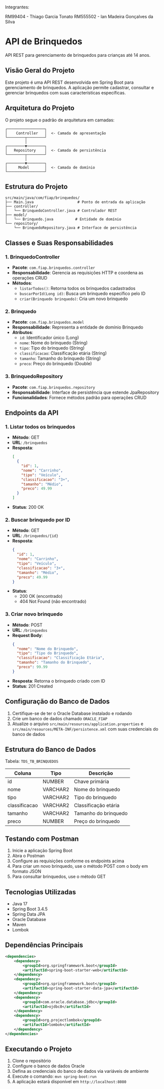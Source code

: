 Integrantes:

RM99404 - Thiago Garcia Tonato
RM555502 - Ian Madeira Gonçalves da Silva

# API de Brinquedos

API REST para gerenciamento de brinquedos para crianças até 14 anos.

## Visão Geral do Projeto

Este projeto é uma API REST desenvolvida em Spring Boot para gerenciamento de brinquedos. A aplicação permite cadastrar, consultar e gerenciar brinquedos com suas características específicas.

## Arquitetura do Projeto

O projeto segue o padrão de arquitetura em camadas:

```
┌─────────────────┐
│    Controller   │  <- Camada de apresentação
└────────┬────────┘
         │
┌────────▼────────┐
│   Repository    │  <- Camada de persistência
└────────┬────────┘
         │
┌────────▼────────┐
│     Model       │  <- Camada de domínio
└─────────────────┘
```

## Estrutura do Projeto

```
src/main/java/com/fiap/brinquedos/
├── Main.java                    # Ponto de entrada da aplicação
├── controller/
│   └── BrinquedoController.java # Controlador REST
├── model/
│   └── Brinquedo.java          # Entidade de domínio
└── repository/
    └── BrinquedoRepository.java # Interface de persistência
```

## Classes e Suas Responsabilidades

### 1. BrinquedoController

- **Pacote**: `com.fiap.brinquedos.controller`
- **Responsabilidade**: Gerencia as requisições HTTP e coordena as operações CRUD
- **Métodos**:
  - `listarTodos()`: Retorna todos os brinquedos cadastrados
  - `buscarPorId(Long id)`: Busca um brinquedo específico pelo ID
  - `criar(Brinquedo brinquedo)`: Cria um novo brinquedo

### 2. Brinquedo

- **Pacote**: `com.fiap.brinquedos.model`
- **Responsabilidade**: Representa a entidade de domínio Brinquedo
- **Atributos**:
  - `id`: Identificador único (Long)
  - `nome`: Nome do brinquedo (String)
  - `tipo`: Tipo do brinquedo (String)
  - `classificacao`: Classificação etária (String)
  - `tamanho`: Tamanho do brinquedo (String)
  - `preco`: Preço do brinquedo (Double)

### 3. BrinquedoRepository

- **Pacote**: `com.fiap.brinquedos.repository`
- **Responsabilidade**: Interface de persistência que estende JpaRepository
- **Funcionalidades**: Fornece métodos padrão para operações CRUD

## Endpoints da API

### 1. Listar todos os brinquedos

- **Método**: GET
- **URL**: `/brinquedos`
- **Resposta**:
  ```json
  [
    {
      "id": 1,
      "nome": "Carrinho",
      "tipo": "Veículo",
      "classificacao": "3+",
      "tamanho": "Médio",
      "preco": 49.99
    }
  ]
  ```
- **Status**: 200 OK

### 2. Buscar brinquedo por ID

- **Método**: GET
- **URL**: `/brinquedos/{id}`
- **Resposta**:
  ```json
  {
    "id": 1,
    "nome": "Carrinho",
    "tipo": "Veículo",
    "classificacao": "3+",
    "tamanho": "Médio",
    "preco": 49.99
  }
  ```
- **Status**:
  - 200 OK (encontrado)
  - 404 Not Found (não encontrado)

### 3. Criar novo brinquedo

- **Método**: POST
- **URL**: `/brinquedos`
- **Request Body**:
  ```json
  {
    "nome": "Nome do Brinquedo",
    "tipo": "Tipo do Brinquedo",
    "classificacao": "Classificação Etária",
    "tamanho": "Tamanho do Brinquedo",
    "preco": 99.99
  }
  ```
- **Resposta**: Retorna o brinquedo criado com ID
- **Status**: 201 Created

## Configuração do Banco de Dados

1. Certifique-se de ter o Oracle Database instalado e rodando
2. Crie um banco de dados chamado `ORACLE_FIAP`
3. Atualize o arquivo `src/main/resources/application.properties` e `src/main/resources/META-INF/persistence.xml` com suas credenciais do banco de dados

## Estrutura do Banco de Dados

Tabela: `TDS_TB_BRINQUEDOS`

| Coluna        | Tipo     | Descrição            |
| ------------- | -------- | -------------------- |
| id            | NUMBER   | Chave primária       |
| nome          | VARCHAR2 | Nome do brinquedo    |
| tipo          | VARCHAR2 | Tipo do brinquedo    |
| classificacao | VARCHAR2 | Classificação etária |
| tamanho       | VARCHAR2 | Tamanho do brinquedo |
| preco         | NUMBER   | Preço do brinquedo   |

## Testando com Postman

1. Inicie a aplicação Spring Boot
2. Abra o Postman
3. Configure as requisições conforme os endpoints acima
4. Para criar um novo brinquedo, use o método POST com o body em formato JSON
5. Para consultar brinquedos, use o método GET

## Tecnologias Utilizadas

- Java 17
- Spring Boot 3.4.5
- Spring Data JPA
- Oracle Database
- Maven
- Lombok

## Dependências Principais

```xml
<dependencies>
    <dependency>
        <groupId>org.springframework.boot</groupId>
        <artifactId>spring-boot-starter-web</artifactId>
    </dependency>
    <dependency>
        <groupId>org.springframework.boot</groupId>
        <artifactId>spring-boot-starter-data-jpa</artifactId>
    </dependency>
    <dependency>
        <groupId>com.oracle.database.jdbc</groupId>
        <artifactId>ojdbc8</artifactId>
    </dependency>
    <dependency>
        <groupId>org.projectlombok</groupId>
        <artifactId>lombok</artifactId>
    </dependency>
</dependencies>
```

## Executando o Projeto

1. Clone o repositório
2. Configure o banco de dados Oracle
3. Defina as credenciais do banco de dados via variáveis de ambiente
4. Execute o comando: `mvn spring-boot:run`
5. A aplicação estará disponível em `http://localhost:8080`
